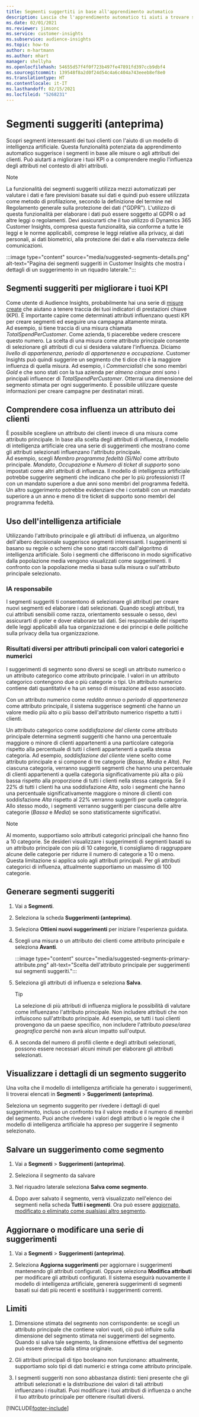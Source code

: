 ```yaml
---
title: Segmenti suggertiti in base all'apprendimento automatico
description: Lascia che l'apprendimento automatico ti aiuti a trovare segmenti nuovi e interessanti in base agli attributi dei clienti.
ms.date: 02/01/2021
ms.reviewer: jimsonc
ms.service: customer-insights
ms.subservice: audience-insights
ms.topic: how-to
author: m-hartmann
ms.author: mhart
manager: shellyha
ms.openlocfilehash: 54655d57f4f0f723b497fe47891fd397ccb9dbf4
ms.sourcegitcommit: 139548f8a2d0f24d54c4a6c404a743eeeb8ef8e0
ms.translationtype: HT
ms.contentlocale: it-IT
ms.lasthandoff: 02/15/2021
ms.locfileid: "5268231"
---
```

# <a name="suggested-segments-preview"></a>Segmenti suggeriti (anteprima)

Scopri segmenti interessanti dei tuoi clienti con l'aiuto di un modello di intelligenza artificiale. Questa funzionalità potenziata da apprendimento automatico suggerisce i segmenti in base alle misure o agli attributi dei clienti. Può aiutarti a migliorare i tuoi KPI o a comprendere meglio l'influenza degli attributi nel contesto di altri attributi. 

> [!NOTE]
> La funzionalità dei segmenti suggeriti utilizza mezzi automatizzati per valutare i dati e fare previsioni basate sui dati e quindi può essere utilizzata come metodo di profilazione, secondo la definizione del termine nel Regolamento generale sulla protezione dei dati ("GDPR"). L'utilizzo di questa funzionalità per elaborare i dati può essere soggetto al GDPR o ad altre leggi o regolamenti. Devi assicurarti che il tuo utilizzo di Dynamics 365 Customer Insights, compresa questa funzionalità, sia conforme a tutte le leggi e le norme applicabili, comprese le leggi relative alla privacy, ai dati personali, ai dati biometrici, alla protezione dei dati e alla riservatezza delle comunicazioni.

:::image type="content" source="media/suggested-segments-details.png" alt-text="Pagina dei segmenti suggeriti in Customer Insights che mostra i dettagli di un suggerimento in un riquadro laterale.":::

## <a name="suggested-segments-to-improve-your-kpis"></a>Segmenti suggeriti per migliorare i tuoi KPI

Come utente di Audience Insights, probabilmente hai una serie di [misure create](measures.md) che aiutano a tenere traccia dei tuoi indicatori di prestazioni chiave (KPI). È importante capire come determinati attributi influenzano questi KPI per creare segmenti ed eseguire una campagna altamente mirata.   
Ad esempio, si tiene traccia di una misura chiamata *TotalSpendPerCustomer*. Come azienda, ti piacerebbe vedere crescere questo numero. La scelta di una misura come attributo principale consente di selezionare gli attributi di cui si desidera valutare l'influenza. Diciamo *livello di appartenenza*, *periodo di appartenenza* e *occupazione*. Customer Insights può quindi suggerire un segmento che ti dice chi è la maggiore influenza di quella misura. Ad esempio, i *Commercialisti* che sono membri *Gold* e che sono stati con la tua azienda per *almeno cinque anni* sono i principali influencer di *TotalSpendPerCustomer*. Otterrai una dimensione del segmento stimata per ogni suggerimento. È possibile utilizzare queste informazioni per creare campagne per destinatari mirati.

## <a name="understand-what-influences-a-customer-attribute"></a>Comprendere cosa influenza un attributo dei clienti

È possibile scegliere un attributo dei clienti invece di una misura come attributo principale. In base alla scelta degli attributi di influenza, il modello di intelligenza artificiale crea una serie di suggerimenti che mostrano come gli attributi selezionati influenzano l'attributo principale.   
Ad esempio, scegli *Membro programma fedeltà (Sì/No)* come attributo principale. *Mandato*, *Occupazione* e *Numero di ticket di supporto* sono impostati come altri attributi di influenza. Il modello di intelligenza artificiale potrebbe suggerire segmenti che indicano che per lo più professionisti IT con un mandato superiore a due anni sono membri del programma fedeltà. Un altro suggerimento potrebbe evidenziare che i contabili con un mandato superiore a un anno e meno di tre ticket di supporto sono membri del programma fedeltà. 

## <a name="artificial-intelligence-usage"></a>Uso dell'intelligenza artificiale

Utilizzando l'attributo principale e gli attributi di influenza, un algoritmo dell'albero decisionale suggerisce segmenti interessanti. I suggerimenti si basano su regole o schemi che sono stati raccolti dall'algoritmo di intelligenza artificiale. Solo i segmenti che differiscono in modo significativo dalla popolazione media vengono visualizzati come suggerimenti. Il confronto con la popolazione media si basa sulla misura o sull'attributo principale selezionato.

### <a name="responsible-ai"></a>IA responsabile

I segmenti suggeriti ti consentono di selezionare gli attributi per creare nuovi segmenti ed elaborare i dati selezionati. Quando scegli attributi, tra cui attributi sensibili come razza, orientamento sessuale o sesso, devi assicurarti di poter e dover elaborare tali dati. Sei responsabile del rispetto delle leggi applicabili alla tua organizzazione e dei principi e delle politiche sulla privacy della tua organizzazione.

### <a name="different-results-for-primary-attributes-with-categorical-and-numeric-values"></a>Risultati diversi per attributi principali con valori categorici e numerici

I suggerimenti di segmento sono diversi se scegli un attributo numerico o un attributo categorico come attributo principale. I valori in un attributo categorico contengono due o più categorie o tipi. Un attributo numerico contiene dati quantitativi e ha un senso di misurazione ad esso associato.

Con un attributo numerico come *reddito annuo* o *periodo di appartenenza* come attributo principale, il sistema suggerisce segmenti che hanno un valore medio più alto o più basso dell'attributo numerico rispetto a tutti i clienti.

Un attributo categorico come *soddisfazione del cliente* come attributo principale determina segmenti suggeriti che hanno una percentuale maggiore o minore di clienti appartenenti a una particolare categoria rispetto alla percentuale di tutti i clienti appartenenti a quella stessa categoria. Ad esempio, *soddisfazione del cliente* viene scelto come attributo principale e si compone di tre categorie (*Bassa*, *Media* e *Alta*). Per ciascuna categoria, verranno suggeriti segmenti che hanno una percentuale di clienti appartenenti a quella categoria significativamente più alta o più bassa rispetto alla proporzione di tutti i clienti nella stessa categoria. Se il 22% di tutti i clienti ha una soddisfazione *Alta*, solo i segmenti che hanno una percentuale significativamente maggiore o minore di clienti con soddisfazione *Alta* rispetto al 22% verranno suggeriti per quella categoria. Allo stesso modo, i segmenti verranno suggeriti per ciascuna delle altre categorie (*Bassa* e *Media*) se sono statisticamente significativi.

> [!NOTE]
> Al momento, supportiamo solo attributi categorici principali che hanno fino a 10 categorie. Se desideri visualizzare i suggerimenti di segmenti basati su un attributo principale con più di 10 categorie, ti consigliamo di raggruppare alcune delle categorie per ridurre il numero di categorie a 10 o meno. Questa limitazione si applica solo agli attributi principali. Per gli attributi categorici di influenza, attualmente supportiamo un massimo di 100 categorie.

## <a name="generate-suggested-segments"></a>Generare segmenti suggeriti

1. Vai a **Segmenti**.

1. Seleziona la scheda **Suggerimenti (anteprima)**.

1. Seleziona **Ottieni nuovi suggerimenti** per iniziare l'esperienza guidata.

1. Scegli una misura o un attributo dei clienti come attributo principale e seleziona **Avanti**.

   :::image type="content" source="media/suggested-segments-primary-attribute.png" alt-text="Scelta dell'attributo principale per suggerimenti sui segmenti suggeriti.":::

1. Seleziona gli attributi di influenza e seleziona **Salva**.
   
   > [!TIP]
   > La selezione di più attributi di influenza migliora le possibilità di valutare come influenzano l'attributo principale. Non includere attributi che non influiscono sull'attributo principale. Ad esempio, se tutti i tuoi clienti provengono da un paese specifico, non includere l'attributo *paese/area geografica* perché non avrà alcun impatto sull'output.

1. A seconda del numero di profili cliente e degli attributi selezionati, possono essere necessari alcuni minuti per elaborare gli attributi selezionati. 

## <a name="view-details-of-a-suggested-segment"></a>Visualizzare i dettagli di un segmento suggerito

Una volta che il modello di intelligenza artificiale ha generato i suggerimenti, li troverai elencati in **Segmenti** > **Suggerimenti (anteprima)**.
 
Seleziona un segmento suggerito per rivedere i dettagli di quel suggerimento, incluso un confronto tra il valore medio e il numero di membri del segmento. Puoi anche rivedere i valori degli attributi o le regole che il modello di intelligenza artificiale ha appreso per suggerire il segmento selezionato.

## <a name="save-a-suggestion-as-a-segment"></a>Salvare un suggerimento come segmento

1. Vai a **Segmenti** > **Suggerimenti (anteprima)**.

1. Seleziona il segmento da salvare 

1. Nel riquadro laterale seleziona **Salva come segmento**. 

1. Dopo aver salvato il segmento, verrà visualizzato nell'elenco dei segmenti nella scheda **Tutti i segmenti**. Ora può essere [aggiornato, modificato o eliminato come qualsiasi altro segmento](segments.md).

## <a name="refresh-or-edit-a-set-of-suggestions"></a>Aggiornare o modificare una serie di suggerimenti

1. Vai a **Segmenti** > **Suggerimenti (anteprima)**.

1. Seleziona **Aggiorna suggerimenti** per aggiornare i suggerimenti mantenendo gli attributi configurati. Oppure seleziona **Modifica attributi** per modificare gli attributi configurati. Il sistema eseguirà nuovamente il modello di intelligenza artificiale, genererà suggerimenti di segmenti basati sui dati più recenti e sostituirà i suggerimenti correnti.

## <a name="limitations"></a>Limiti

1. Dimensione stimata del segmento non corrispondente: se scegli un attributo principale che contiene valori vuoti, ciò può influire sulla dimensione del segmento stimata nei suggerimenti del segmento. Quando si salva tale segmento, la dimensione effettiva del segmento può essere diversa dalla stima originale.
 
2. Gli attributi principali di tipo booleano non funzionano: attualmente, supportiamo solo tipi di dati numerici e stringa come attributo principale.

3. I segmenti suggeriti non sono abbastanza distinti: tieni presente che gli attributi selezionati e la distribuzione dei valori di tali attributi influenzano i risultati. Puoi modificare i tuoi attributi di influenza o anche il tuo attributo principale per ottenere risultati diversi.



[!INCLUDE[footer-include](../includes/footer-banner.md)]
